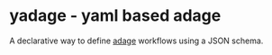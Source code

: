 # yadage - yaml based adage

A declarative way to define [adage](https://github.com/lukasheinrich/adage.git) workflows using a JSON schema.
